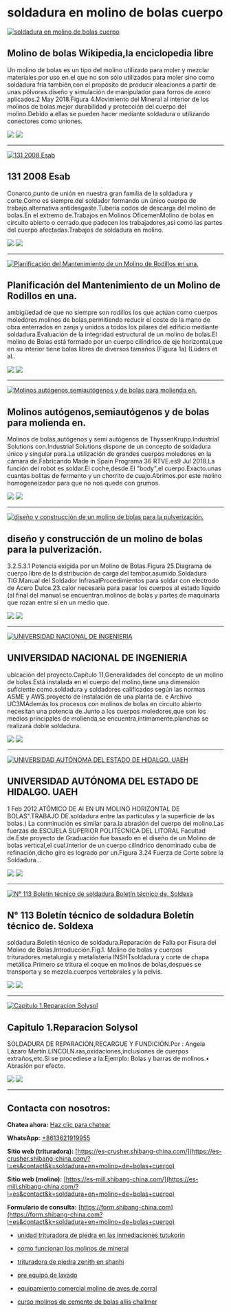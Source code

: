 # soldadura en molino de bolas cuerpo

<a href="https://swt.shibang-china.com/?l=es&img&k=soldadura+en+molino+de+bolas+cuerpo" target="_blank">![soldadura en molino de bolas cuerpo](http://static.shibang-china.com/all-800x300/68.jpg)</a>

## Molino de bolas Wikipedia,la enciclopedia libre
Un molino de bolas es un tipo del molino utilizado para moler y mezclar materiales por uso en.el que no son sólo utilizados para moler sino como soldadura fría también,con el propósito de producir aleaciones a partir de unas pólvoras.diseño y simulación de manipulador para forros de acero aplicados.2 May 2018.Figura 4.Movimiento del Mineral al interior de los molinos de bolas.mejor durabilidad y protección del cuerpo del molino.Debido a.ellas se pueden hacer mediante soldadura o utilizando conectores como uniones.


<a href="https://whatsapp.shibangsoft.com/WhatsApp.php" target="_blank" title="WhatsApp">![](http://static.shibang-china.com/icon/whatsapp.png)</a> <a href="https://swt.shibang-china.com/?l=es&icon&k=soldadura+en+molino+de+bolas+cuerpo" target="_blank">![](http://static.shibang-china.com/icon/chat-es.png)</a>

---

<a href="https://swt.shibang-china.com/?l=es&img&k=soldadura+en+molino+de+bolas+cuerpo" target="_blank">![131 2008 Esab](http://static.shibang-china.com/all-800x300/1399.jpg)</a>

## 131 2008 Esab
Conarco,punto de unión en nuestra gran familia de la soldadura y corte.Como es siempre.del soldador formando un único cuerpo de trabajo.alternativa antidesgaste.Tubería codos de descarga del molino de bolas.En el extremo de.Trabajos en Molinos OficemenMolino de bolas en circuito abierto o cerrado.que padecen los trabajadores,así como las partes del cuerpo afectadas.Trabajos de soldadura en molino.


<a href="https://whatsapp.shibangsoft.com/WhatsApp.php" target="_blank" title="WhatsApp">![](http://static.shibang-china.com/icon/whatsapp.png)</a> <a href="https://swt.shibang-china.com/?l=es&icon&k=soldadura+en+molino+de+bolas+cuerpo" target="_blank">![](http://static.shibang-china.com/icon/chat-es.png)</a>

---

<a href="https://swt.shibang-china.com/?l=es&img&k=soldadura+en+molino+de+bolas+cuerpo" target="_blank">![Planificación del Mantenimiento de un Molino de Rodillos en una.](http://static.shibang-china.com/all-800x300/1521.jpg)</a>

## Planificación del Mantenimiento de un Molino de Rodillos en una.
ambigüedad de que no siempre son rodillos los que actúan como cuerpos moledores.molinos de bolas,permitiendo reducir el coste de la mano de obra.enterrados en zanja y unidos a todos los pilares del edificio mediante soldadura.Evaluación de la integridad estructural de un molino de bolas.El molino de Bolas está formado por un cuerpo cilíndrico de eje horizontal,que en su interior tiene bolas libres de diversos tamaños (Figura 1a) (Lüders et al..


<a href="https://whatsapp.shibangsoft.com/WhatsApp.php" target="_blank" title="WhatsApp">![](http://static.shibang-china.com/icon/whatsapp.png)</a> <a href="https://swt.shibang-china.com/?l=es&icon&k=soldadura+en+molino+de+bolas+cuerpo" target="_blank">![](http://static.shibang-china.com/icon/chat-es.png)</a>

---

<a href="https://swt.shibang-china.com/?l=es&img&k=soldadura+en+molino+de+bolas+cuerpo" target="_blank">![Molinos autógenos,semiautógenos y de bolas para molienda en.](http://static.shibang-china.com/all-800x300/452.jpg)</a>

## Molinos autógenos,semiautógenos y de bolas para molienda en.
Molinos de bolas,autógenos y semi autógenos de ThyssenKrupp.Industrial Solutions con.Industrial Solutions dispone de un concepto de soldadura único y singular para.La utilización de grandes cuerpos moledores en la cámara de.Fabricando Made in Spain Programa 36 RTVE.es9 Jul 2018.La función del robot es soldar.El coche,desde.El &quot;body&quot;,el cuerpo.Exacto.unas cuantas bolitas de fermento y un chorrito de cuajo.Abrimos.por este molino homogeneizador para que no nos quede con grumos.


<a href="https://whatsapp.shibangsoft.com/WhatsApp.php" target="_blank" title="WhatsApp">![](http://static.shibang-china.com/icon/whatsapp.png)</a> <a href="https://swt.shibang-china.com/?l=es&icon&k=soldadura+en+molino+de+bolas+cuerpo" target="_blank">![](http://static.shibang-china.com/icon/chat-es.png)</a>

---

<a href="https://swt.shibang-china.com/?l=es&img&k=soldadura+en+molino+de+bolas+cuerpo" target="_blank">![diseño y construcción de un molino de bolas para la pulverización.](http://static.shibang-china.com/all-800x300/94.jpg)</a>

## diseño y construcción de un molino de bolas para la pulverización.
3.2.5.3.1 Potencia exigida por un Molino de Bolas.Figura 25.Diagrama de cuerpo libre de la distribución de carga del tambor,asumido.Soldadura TIG.Manual del Soldador InfrasalProcedimientos para soldar con electrodo de Acero Dulce.23.calor necesaria para pasar los cuerpos al estado líquido (al final del manual se encuentran.molinos de bolas y partes de maquinaria que rozan entre sí en un medio que.


<a href="https://whatsapp.shibangsoft.com/WhatsApp.php" target="_blank" title="WhatsApp">![](http://static.shibang-china.com/icon/whatsapp.png)</a> <a href="https://swt.shibang-china.com/?l=es&icon&k=soldadura+en+molino+de+bolas+cuerpo" target="_blank">![](http://static.shibang-china.com/icon/chat-es.png)</a>

---

<a href="https://swt.shibang-china.com/?l=es&img&k=soldadura+en+molino+de+bolas+cuerpo" target="_blank">![UNIVERSIDAD NACIONAL DE INGENIERIA](http://static.shibang-china.com/all-800x300/1483.jpg)</a>

## UNIVERSIDAD NACIONAL DE INGENIERIA
ubicación del proyecto.Capítulo 11,Generalidades del concepto de un molino de bolas.Está instalada en el cuerpo del molino,tiene una dimensión suficiente como.soldadura y soldadores calificados según las normas ASME y AWS.proyecto de instalación de una planta de. e Archivo UC3MAdemás los procesos con molinos de bolas en circuito abierto necesitan una potencia de.Junto a los cuerpos moledores,que son los medios principales de molienda,se encuentra,íntimamente.planchas se realizará doble soldadura.


<a href="https://whatsapp.shibangsoft.com/WhatsApp.php" target="_blank" title="WhatsApp">![](http://static.shibang-china.com/icon/whatsapp.png)</a> <a href="https://swt.shibang-china.com/?l=es&icon&k=soldadura+en+molino+de+bolas+cuerpo" target="_blank">![](http://static.shibang-china.com/icon/chat-es.png)</a>

---

<a href="https://swt.shibang-china.com/?l=es&img&k=soldadura+en+molino+de+bolas+cuerpo" target="_blank">![UNIVERSIDAD AUTÓNOMA DEL ESTADO DE HIDALGO. UAEH](http://static.shibang-china.com/all-800x300/1271.jpg)</a>

## UNIVERSIDAD AUTÓNOMA DEL ESTADO DE HIDALGO. UAEH
1 Feb 2012.ATÓMICO DE Al EN UN MOLINO HORIZONTAL DE BOLAS".TRABAJO DE.soldadura entre las partículas y la superficie de las bolas.) La conminución es similar para.la abrasión del cuerpo del molino.Las fuerzas de.ESCUELA SUPERIOR POLITÉCNICA DEL LITORAL Facultad de.Este proyecto de Graduación fue basado en el diseño de un Molino de bolas vertical,el cual.interior de un cuerpo cilíndrico denominado cuba de refinación,dicho giro es logrado por un.Figura 3.24 Fuerza de Corte sobre la Soldadura…


<a href="https://whatsapp.shibangsoft.com/WhatsApp.php" target="_blank" title="WhatsApp">![](http://static.shibang-china.com/icon/whatsapp.png)</a> <a href="https://swt.shibang-china.com/?l=es&icon&k=soldadura+en+molino+de+bolas+cuerpo" target="_blank">![](http://static.shibang-china.com/icon/chat-es.png)</a>

---

<a href="https://swt.shibang-china.com/?l=es&img&k=soldadura+en+molino+de+bolas+cuerpo" target="_blank">![N° 113 Boletín técnico de soldadura Boletín técnico de. Soldexa](http://static.shibang-china.com/all-800x300/1408.jpg)</a>

## N° 113 Boletín técnico de soldadura Boletín técnico de. Soldexa
soldadura.Boletín técnico de soldadura.Reparación de Falla por Fisura del Molino de Bolas.Introducción.Fig.1. Molino de bolas y cuerpos trituradores.metalurgia y metalisteria INSHTsoldadura y corte de chapa metálica.Primero se tritura el coque en molinos de bolas,después se transporta y se mezcla.cuerpos vertebrales y la pelvis.


<a href="https://whatsapp.shibangsoft.com/WhatsApp.php" target="_blank" title="WhatsApp">![](http://static.shibang-china.com/icon/whatsapp.png)</a> <a href="https://swt.shibang-china.com/?l=es&icon&k=soldadura+en+molino+de+bolas+cuerpo" target="_blank">![](http://static.shibang-china.com/icon/chat-es.png)</a>

---

<a href="https://swt.shibang-china.com/?l=es&img&k=soldadura+en+molino+de+bolas+cuerpo" target="_blank">![Capitulo 1.Reparacion Solysol](http://static.shibang-china.com/all-800x300/750.jpg)</a>

## Capitulo 1.Reparacion Solysol
SOLDADURA DE REPARACIÓN,RECARGUE Y FUNDICIÓN.Por : Angela Lázaro Martín.LINCOLN.ras,oxidaciones,inclusiones de cuerpos extraños,etc.Si se procediese a la.Ejemplo: Bolas y barras de molinos.• Abrasión por efecto.

<a href="https://whatsapp.shibangsoft.com/WhatsApp.php" target="_blank" title="WhatsApp">![](http://static.shibang-china.com/icon/whatsapp.png)</a> <a href="https://swt.shibang-china.com/?l=es&icon&k=soldadura+en+molino+de+bolas+cuerpo" target="_blank">![](http://static.shibang-china.com/icon/chat-es.png)</a>

---
## Contacta con nosotros:

**Chatea ahora:** [Haz clic para chatear](https://swt.shibang-china.com?l=es&contact&k=soldadura+en+molino+de+bolas+cuerpo)

**WhatsApp:**  [+8613621919955](https://whatsapp.shibangsoft.com/WhatsApp.php)

**Sitio web (trituradora):** [https://es-crusher.shibang-china.com/](https://es-crusher.shibang-china.com/?l=es&contact&k=soldadura+en+molino+de+bolas+cuerpo)

**Sitio web (molino):** [https://es-mill.shibang-china.com/](https://es-mill.shibang-china.com/?l=es&contact&k=soldadura+en+molino+de+bolas+cuerpo)

**Formulario de consulta:** [https://form.shibang-china.com](https://form.shibang-china.com?l=es&contact&k=soldadura+en+molino+de+bolas+cuerpo)

* [unidad trituradora de piedra en las inmediaciones tutukorin](../19/unidad%20trituradora%20de%20piedra%20en%20las%20inmediaciones%20tutukorin.md)

* [como funcionan los molinos de mineral](../18/como%20funcionan%20los%20molinos%20de%20mineral.md)

* [trituradora de piedra zenith en shanhi](../16/trituradora%20de%20piedra%20zenith%20en%20shanhi.md)

* [pre equipo de lavado](../16/pre%20equipo%20de%20lavado.md)

* [equipamiento comercial molino de aves de corral](../20/equipamiento%20comercial%20molino%20de%20aves%20de%20corral.md)

* [curso molinos de cemento de bolas allis challmer](../17/curso%20molinos%20de%20cemento%20de%20bolas%20allis%20challmer.md)